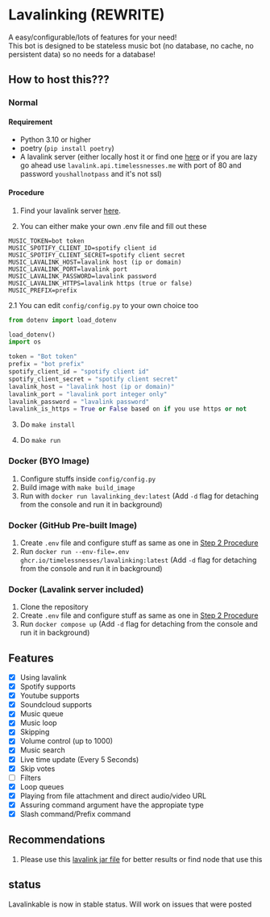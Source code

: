# Lavalinking (REWRITE)

A easy/configurable/lots of features for your need!  
This bot is designed to be stateless music bot (no database, no cache, no persistent data) so no needs for a database!

## How to host this???

### Normal

#### Requirement

- Python 3.10 or higher
- poetry (`pip install poetry`)
- A lavalink server (either locally host it or find one [here](https://lavalink.darrennathanael.com/) or if you are lazy go ahead use `lavalink.api.timelessnesses.me` with port of 80 and password `youshallnotpass` and it's not ssl)

#### Procedure

1. Find your lavalink server [here](https://lavalink.darrennathanael.com/).

2. You can either make your own .env file and fill out these

```env
MUSIC_TOKEN=bot token
MUSIC_SPOTIFY_CLIENT_ID=spotify client id
MUSIC_SPOTIFY_CLIENT_SECRET=spotify client secret
MUSIC_LAVALINK_HOST=lavalink host (ip or domain)
MUSIC_LAVALINK_PORT=lavalink port
MUSIC_LAVALINK_PASSWORD=lavalink password
MUSIC_LAVALINK_HTTPS=lavalink https (true or false)
MUSIC_PREFIX=prefix
```

2.1 You can edit `config/config.py` to your own choice too

```py
from dotenv import load_dotenv

load_dotenv()
import os

token = "Bot token"
prefix = "bot prefix"
spotify_client_id = "spotify client id"  
spotify_client_secret = "spotify client secret"
lavalink_host = "lavalink host (ip or domain)"
lavalink_port = "lavalink port integer only"
lavalink_password = "lavalink password"
lavalink_is_https = True or False based on if you use https or not
```

3. Do `make install`

4. Do `make run`

### Docker (BYO Image)

1. Configure stuffs inside `config/config.py`
2. Build image with `make build_image`
3. Run with `docker run lavalinking_dev:latest` (Add `-d` flag for detaching from the console and run it in background)

### Docker (GitHub Pre-built Image)

1. Create `.env` file and configure stuff as same as one in [Step 2 Procedure](#procedure)
2. Run `docker run --env-file=.env ghcr.io/timelessnesses/lavalinking:latest` (Add `-d` flag for detaching from the console and run it in background)

### Docker (Lavalink server included)

1. Clone the repository
2. Create `.env` file and configure stuff as same as one in [Step 2 Procedure](#procedure)
3. Run `docker compose up` (Add `-d` flag for detaching from the console and run it in background)

## Features

- [x] Using lavalink
- [x] Spotify supports
- [x] Youtube supports
- [x] Soundcloud supports
- [x] Music queue
- [x] Music loop
- [x] Skipping
- [x] Volume control (up to 1000)
- [x] Music search
- [x] Live time update (Every 5 Seconds)
- [x] Skip votes
- [ ] Filters
- [x] Loop queues
- [x] Playing from file attachment and direct audio/video URL
- [x] Assuring command argument have the appropiate type
- [x] Slash command/Prefix command

## Recommendations
1. Please use this [lavalink jar file](https://github.com/davidffa/lavalink) for better results or find node that use this

## status
Lavalinkable is now in stable status. Will work on issues that were posted
